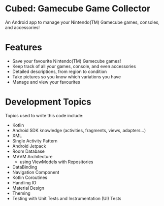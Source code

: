 # Cubed: Gamecube Game Collector
An Android app to manage your Nintendo(TM) Gamecube games, consoles, and accessories! 


# Features
- Save your favourite Nintendo(TM) Gamecube games!
- Keep track of all your games, console, and even accessories
- Detailed descriptions, from region to condition
- Take pictures so you know which variations you have
- Manage and view your favourites

# Development Topics
Topics used to write this code include:
- Kotlin
- Android SDK knowledge (activities, fragments, views, adapters...)
- XML
- Single Activity Pattern
- Android Jetpack
- Room Database
- MVVM Architecture
  - using ViewModels with Repositories
- DataBinding
- Navigation Component
- Kotlin Coroutines
- Handling IO
- Material Design
- Theming
- Testing with Unit Tests and Instrumentation (UI) Tests
